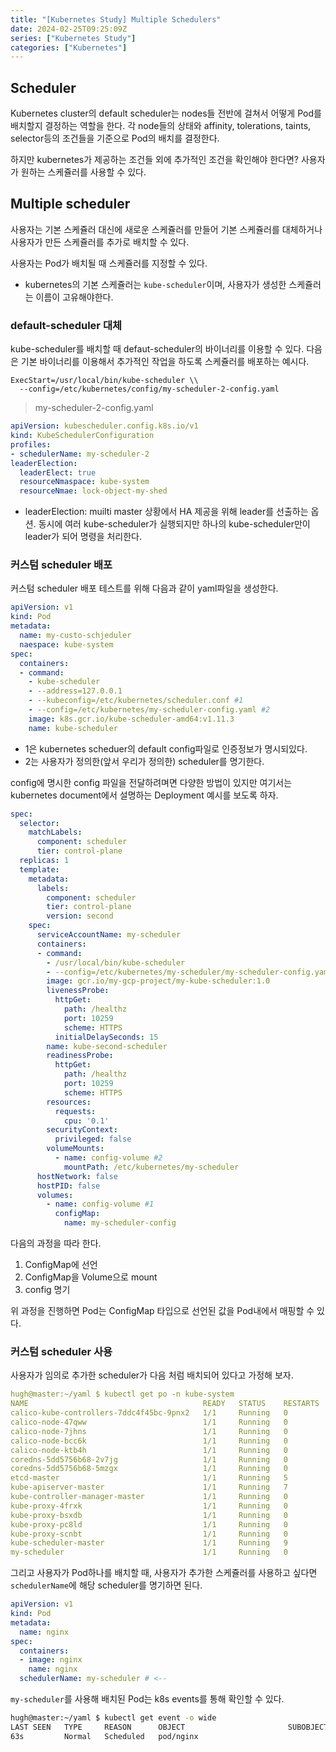 ```yaml
---
title: "[Kubernetes Study] Multiple Schedulers"
date: 2024-02-25T09:25:09Z
series: ["Kubernetes Study"]
categories: ["Kubernetes"]
---
```


## Scheduler
Kubernetes cluster의 default scheduler는 nodes들 전반에 걸쳐서 어떻게 Pod를 배치할지 결정하는 역할을 한다.
각 node들의 상태와 affinity, tolerations, taints, selector등의 조건들을 기준으로 Pod의 배치를 결정한다.

하지만 kubernetes가 제공하는 조건들 외에 추가적인 조건을 확인해야 한다면? 사용자가 원하는 스케쥴러를 사용할 수 있다.

## Multiple scheduler
사용자는 기본 스케쥴러 대신에 새로운 스케쥴러를 만들어 기본 스케쥴러를 대체하거나 사용자가 만든 스케쥴러를 추가로 배치할 수 있다.

사용자는 Pod가 배치될 때 스케쥴러를 지정할 수 있다.

- kubernetes의 기본 스케쥴러는 `kube-scheduler`이며, 사용자가 생성한 스케쥴러는 이름이 고유해야한다.

### default-scheduler 대체

kube-scheduler를 배치할 때 defaut-scheduler의 바이너리를 이용할 수 있다. 다음은 기본 바이너리를 이용해서 추가적인 작업을 하도록 스케쥴러를 배포하는 예시다.

```
ExecStart=/usr/local/bin/kube-scheduler \\
  --config=/etc/kubernetes/config/my-scheduler-2-config.yaml
```

> my-scheduler-2-config.yaml
 ```yaml
 apiVersion: kubescheduler.config.k8s.io/v1
 kind: KubeSchedulerConfiguration
 profiles:
 - schedulerName: my-scheduler-2
 leaderElection:
   leaderElect: true
   resourceNmaspace: kube-system
   resourceNmae: lock-object-my-shed
 ```

 - leaderElection: muilti master 상황에서 HA 제공을 위해 leader를 선출하는 옵션. 동시에 여러 kube-scheduler가 실행되지만 하나의 kube-scheduler만이 leader가 되어 명령을 처리한다.


### 커스텀 scheduler 배포
커스텀 scheduler 배포 테스트를 위해 다음과 같이 yaml파일을 생성한다.

```yaml
apiVersion: v1
kind: Pod
metadata:
  name: my-custo-schjeduler
  naespace: kube-system
spec:
  containers:
  - command:
    - kube-scheduler
    - --address=127.0.0.1
    - --kubeconfig=/etc/kubernetes/scheduler.conf #1
    - --config=/etc/kubernetes/my-scheduler-config.yaml #2
    image: k8s.gcr.io/kube-scheduler-amd64:v1.11.3
    name: kube-scheduler
```

- 1은 kubernetes scheduer의 default config파일로 인증정보가 명시되있다.
- 2는 사용자가 정의한(앞서 우리가 정의한) scheduler를 명기한다.

config에 명시한 config 파일을 전달하려며면 다양한 방법이 있지만 여기서는 kubernetes document에서 설명하는 Deployment 예시를 보도록 하자.

```yaml
spec:
  selector:
    matchLabels:
      component: scheduler
      tier: control-plane
  replicas: 1
  template:
    metadata:
      labels:
        component: scheduler
        tier: control-plane
        version: second
    spec:
      serviceAccountName: my-scheduler
      containers:
      - command:
        - /usr/local/bin/kube-scheduler
        - --config=/etc/kubernetes/my-scheduler/my-scheduler-config.yaml #3
        image: gcr.io/my-gcp-project/my-kube-scheduler:1.0
        livenessProbe:
          httpGet:
            path: /healthz
            port: 10259
            scheme: HTTPS
          initialDelaySeconds: 15
        name: kube-second-scheduler
        readinessProbe:
          httpGet:
            path: /healthz
            port: 10259
            scheme: HTTPS
        resources:
          requests:
            cpu: '0.1'
        securityContext:
          privileged: false
        volumeMounts:
          - name: config-volume #2
            mountPath: /etc/kubernetes/my-scheduler
      hostNetwork: false
      hostPID: false
      volumes:
        - name: config-volume #1
          configMap:
            name: my-scheduler-config
```

다음의 과정을 따라 한다.
1. ConfigMap에 선언 
2. ConfigMap을 Volume으로 mount 
3. config 명기 

위 과정을 진행하면 Pod는 ConfigMap 타입으로 선언된 값을 Pod내에서 매핑할 수 있다.

### 커스텀 scheduler 사용
사용자가 임의로 추가한 scheduler가 다음 처럼 배치되어 있다고 가정해 보자.

```yaml
hugh@master:~/yaml $ kubectl get po -n kube-system
NAME                                       READY   STATUS    RESTARTS   AGE
calico-kube-controllers-7ddc4f45bc-9pnx2   1/1     Running   0          14d
calico-node-47qww                          1/1     Running   0          13d
calico-node-7jhns                          1/1     Running   0          14d
calico-node-bcc6k                          1/1     Running   0          13d
calico-node-ktb4h                          1/1     Running   0          13d
coredns-5dd5756b68-2v7jg                   1/1     Running   0          14d
coredns-5dd5756b68-5mzgx                   1/1     Running   0          14d
etcd-master                                1/1     Running   5          14d
kube-apiserver-master                      1/1     Running   7          14d
kube-controller-manager-master             1/1     Running   0          14d
kube-proxy-4frxk                           1/1     Running   0          13d
kube-proxy-bsxdb                           1/1     Running   0          13d
kube-proxy-pc8ld                           1/1     Running   0          13d
kube-proxy-scnbt                           1/1     Running   0          14d
kube-scheduler-master                      1/1     Running   9          14d
my-scheduler                               1/1     Running   0          10m
```

그리고 사용자가 Pod하나를 배치할 때, 사용자가 추가한 스케쥴러를 사용하고 싶다면 `schedulerName`에 해당 scheduler를 명기하면 된다.

```yaml
apiVersion: v1
kind: Pod
metadata:
  name: nginx
spec:
  containers:
  - image: nginx
    name: nginx
  schedulerName: my-scheduler # <--
```

`my-scheduler`를 사용해 배치된 Pod는 k8s events를 통해 확인할 수 있다.

```sh
hugh@master:~/yaml $ kubectl get event -o wide
LAST SEEN   TYPE     REASON      OBJECT                       SUBOBJECT                SOURCE                                    MESSAGE                                                                    FIRST SEEN   COUNT   NAME
63s         Normal   Scheduled   pod/nginx                                             my-scheduler, my-scheduler-my-scheduler   Successfully assigned default/nginx to worker2                             63s          1       nginx.17b71994464b2560
```
